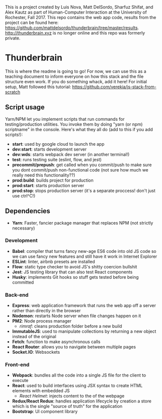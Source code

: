 This is a project created by Luis Nova, Matt DelSordo, Sharfuz Shifat, and Alex Kautz as part of Human-Computer Interaction at the University of Rochester, Fall 2017. This repo contains the web app code, results from the project can be found here: https://github.com/mattdelsordo/thunderbrain/tree/master/results. http://thunderbrain.xyz is no longer online and this repo was formerly private.

# Thunderbrain
This is where the readme is going to go! For now, we can use this as a teaching document to inform everyone on how this stack and the file structure even work. If you do something whack, add it here! For initial setup, Matt followed this tutorial: https://github.com/verekia/js-stack-from-scratch

## Script usage
Yarn/NPM let you implement scripts that run commands for testing/production utilities. You invoke them by doing "yarn (or npm) scriptname" in the console. Here's what they all do (add to this if you add scripts!):
* **start**: used by google cloud to launch the app
* **dev:start**: starts development server
* **dev:wds**: starts webpack dev server (in another terminal!)
* **test**: runs testing suite (eslint, flow, and jest)
* **precommit/prepush**: get called when you commit/push to make sure you dont commit/push non-functional code (not sure how much we really need this functionality??) 
* **prod:build**: builds project for production
* **prod:start**: starts production server
* **prod:stop**: stops production server (it's a separate proccess! don't just use ctrl^C!)

## Dependencies
* **Yarn**: Faster, fancier package manager that replaces NPM (not strictly necessary)

### Development
* **Babel**: compiler that turns fancy new-age ES6 code into old JS code so we can use fancy new features and still have it work in Internet Explorer
* **ESLint**: linter, airbnb presets are installed
* **Flow**: static type checker to avoid JS's shitty coercion bullshit
* **Jest**: JS testing library that can also test React components
* **Husky**: implements Git hooks so stuff gets tested before being committed

### Back-end
* **Express**: web application framework that runs the web app off a server rather than directly in the browser
* **Nodemon**: restarts Node server when file changes happen on it
* **PM2**: Node process manager
  * *rimraf*: cleans production folder before a new build
* **ImmutableJS**: used to manipulate collections by returning a new object instead of the original
* **Fetch**: function to make asynchronous calls
* **React Router**: allows you to navigate between multiple pages
* **Socket.IO**: Websockets

### Front-end
* **Webpack**: bundles all the code into a single JS file for the client to execute
* **React**: used to build interfaces using JSX syntax to create HTML elements with embedded JS
  * *React Helmet*: injects content to the <head> of the webpage
* **Redux/React Redux**: handles application lifecycle by creation a store which is the single "source of truth" for the application
* **Bootstrap**: UI component library